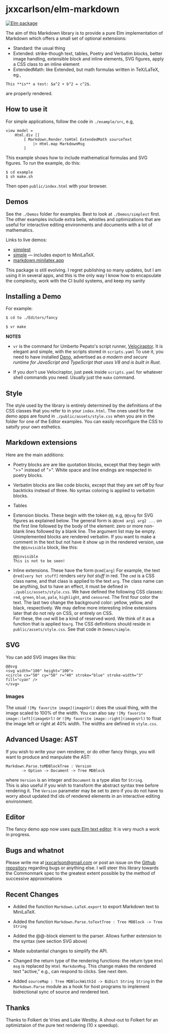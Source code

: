 
# jxxcarlson/elm-markdown

[![Elm package](https://img.shields.io/elm-package/v/jxxcarlson/elm-markdown.svg)](https://package.elm-lang.org/packages/jxxcarlson/elm-markdown/latest/)

The aim of this Markdown library is
to provide a pure Elm implementation of Markdown
which offers a small set of optional extensions:

- Standard: the usual thing
- Extended: strike-though text, tables, Poetry and Verbatim blocks, 
better image handling, extensible block and inline elements,
SVG figures, apply a CSS class to an inline element
- ExtendedMath: like Extended, but math formulas written in
TeX/LaTeX, eg.,
```
This **is** a test: $a^2 + b^2 = c^2$.
```
are properly rendered.


## How to use it


For simple applications, follow the code in `./example/src`, e.g,

```
view model =
    Html.div []
        [ Markdown.Render.toHtml ExtendedMath sourceText
            |> Html.map MarkdownMsg
        ]
```

This example shows how to include mathematical
formulas and SVG figures.  To run the example, do this:

```
$ cd example
$ sh make.sh
```

Then open `public/index.html` with your browser.


## Demos

See the `./Demos` folder for examples.
Best to look at `./Demos/simplest` first.  
The other examples
include extra bells, whistles and optimizations
that are useful for interactive editing environments
and documents with a lot of mathematics.  

Links to live demos:

- [simplest](https://jxxcarlson.github.io/app/mathMarkdownLive/)
- [simple](https://jxxcarlson.github.io/app/mathMarkdownSimple/) — includes export to MiniLaTeX.
- [markdown.minilatex.app](https://markdown.minilatex.app)


This package is still evolving.  I regret
publishing so many updates, but I am using it in several apps, and this
is the only way I know how to encapsulate the complexity, work
 with the CI build systems, and keep my sanity

## Installing a Demo


For example:

```bash
$ cd to ./Editors/fancy

$ vr make

```


**NOTES** 

- `vr` is the command for Umberto Pepato's script runner,
[Velociraptor](https://dev.to/umbo/velociraptor-an-npm-style-script-runner-for-deno-26a).
It is elegant and simple, with the scripts stored in `scripts.yaml` To use 
it, you need to have installed [Deno](https://deno.land/), advertised as *a modern and secure 
runtime for JavaScript and TypeScript that uses V8 and is built in Rust.*

- If you don't use Velociraptor, just peek inside `scripts.yaml` for whatever shell commands you need.
Usually just the `make` command.  


## Style

The style used by the library is entirely determined by the
definitions of the CSS classes that you refer to in your
`index.html`.  The ones used for the demo apps are found
in `./public/assets/style.css` when you are in the folder
for one of the Editor examples.
You can easily reconfigure the CSS to satsify your
own esthetics.


## Markdown extensions

Here are the main additions:    


- Poetry blocks are
are like quotation blocks, except that they begin
with ">>" instead of ">".  White space and line endings are respected
in poetry blocks.  

- Verbatim blocks are like code blocks,
except that they are set off by four backticks instead of
three.  No syntax coloring is applied to verbatim blocks.

- Tables

- Extension blocks.  These begin with the token `@@`, e.g, 
`@@svg` for SVG figures as explained below.  The general form
is `@@cmd arg1 arg2 ...` on the first line followed by the
body of the element: zero or more non-blank lines followed
by a blank line.  The argument list may be empty.  Unimplemented
blocks are rendered verbatim.  If you want to make a comment
in the text but not have it show up in the rendered version,
use the `@@invisible` block, like this:

    ```
    @@invisible
    This is not to be seen!
    ```

- Inline extensions.  These have the form `@cmd[arg]`
For example, the text `@red[very hot stuff]` renders  *very hot stuff*
in red.  The `cmd` is a CSS class name, and that class is applied to
the text `arg`.  The class name can
be anything, but to have an effect, it must be defined in `./public/assets/style.css`.
We have defined the following CSS classes: `red`, `green`, `blue`, `pale`, 
`highlight`, and `censored`.
The first four color the text.  The last two change the background
color: yellow, yellow, and black, respectively.  We may define more interesting inline
extensions later that do not rely on CSS, or entirely on CSS.  
For these, the `cmd` will be a kind of reserved word. We think 
of it as a function that is applied to`arg`.  The CSS definitions should reside 
in `public/assets/style.css`.  See that code in `Demos/simple`.

## SVG

You can add SVG images like this:

```
@@svg
<svg width="100" height="100">
<circle cx="50" cy="50" r="40" stroke="blue" stroke-width="3" fill="cyan" />
</svg>
```

### Images

The usual `![My favorite image](imageUrl)` does the usual thing, with the image 
scaled to 100% of the width. You can 
also say `![My favorite image::left](imageUrl)` or 
`![My favorite image::right](imageUrl)` to float the image left or right at 
40% width. The widths are defined in `style.css`.

## Advanced Usage: AST

If you 
wish to write your own renderer, or do other fancy things,
you will want to produce and manpulate the AST:

```
Markdown.Parse.toMDBlockTree : Version 
       -> Option -> Document -> Tree MDBlock
```

where `Version` is an integer and `Document` is a type alias for `String`.  
This is also useful if you wish to transform the abstract syntax tree before 
rendering it. The `Version` parameter may be set to zero if you do not
have to worry about updated thd ids of rendered elements in an interactive 
editing environment.



## Editor

The fancy demo app now uses [pure Elm text editor](https://package.elm-lang.org/packages/jxxcarlson/elm-text-editor/latest/).
It is very much a work in progress. 

## Bugs and whatnot

Please write me at jxxcarlson@gmail.com or post an
issue on the [Github repository](https://github.com/jxxcarlson/elm-markdown)
regarding bugs or anything else. I will steer
this library towards the Commonmark spec to the greatest
extent possible by the method of successive approximations


## Recent Changes

- Added the function `Markdown.LaTeX.export` to export Markdown text to MiniLaTeX.

- Added the function `Markdown.Parse.toTextTree : Tree MDBlock -> Tree String`

- Added the @@-block element to the parser.  Allows further
extension to the syntax (see section SVG above)

-  Made substantial changes to simplify the API.

- Changed the return type of the rendering functions: the return type 
`Html  msg` is replaced by `Html MarkdonMsg`. This change
 makes the rendered text "active," e.g., can respond to clicks.
 See next item.
 
- Added `sourceMap : Tree MDBlockWithId -> BiDict String String` in the 
`Markdown.Parse` module as a hook for host programs to implement 
bidrectional sync of source and rendered text. 



## Thanks

Thanks to Folkert de Vries and Luke Westby.  A shout-out
to Folkert for an optimiztaion of the pure text 
rendering (10 x speedup).

